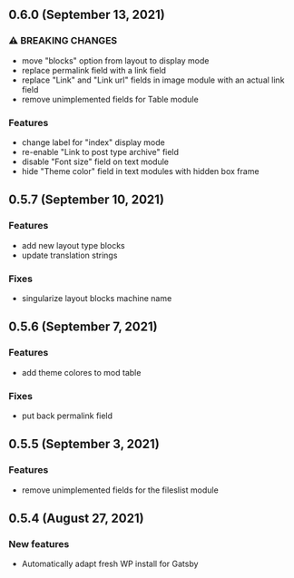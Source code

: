 ## 0.6.0 (September 13, 2021)

### ⚠️ BREAKING CHANGES

- move "blocks" option from layout to display mode
- replace permalink field with a link field
- replace "Link" and "Link url" fields in image module with an actual link field
- remove unimplemented fields for Table module

### Features

- change label for "index" display mode
- re-enable "Link to post type archive" field
- disable "Font size" field on text module
- hide "Theme color" field in text modules with hidden box frame

## 0.5.7 (September 10, 2021)

### Features

- add new layout type blocks
- update translation strings

### Fixes

- singularize layout blocks machine name

## 0.5.6 (September 7, 2021)

### Features

- add theme colores to mod table

### Fixes

- put back permalink field

## 0.5.5 (September 3, 2021)

### Features

- remove unimplemented fields for the fileslist module

## 0.5.4 (August 27, 2021)

### New features

- Automatically adapt fresh WP install for Gatsby
